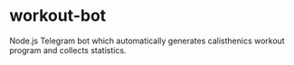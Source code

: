 # workout-bot
Node.js Telegram bot which automatically generates calisthenics workout program and collects statistics.
